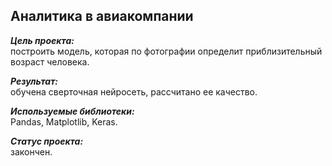 ## Аналитика в авиакомпании
***Цель проекта:***  
построить модель, которая по фотографии определит приблизительный возраст человека.

***Результат:***  
обучена сверточная нейросеть, рассчитано ее качество.

***Используемые библиотеки:***  
Pandas, Matplotlib, Keras.

***Статус проекта:***  
закончен.
